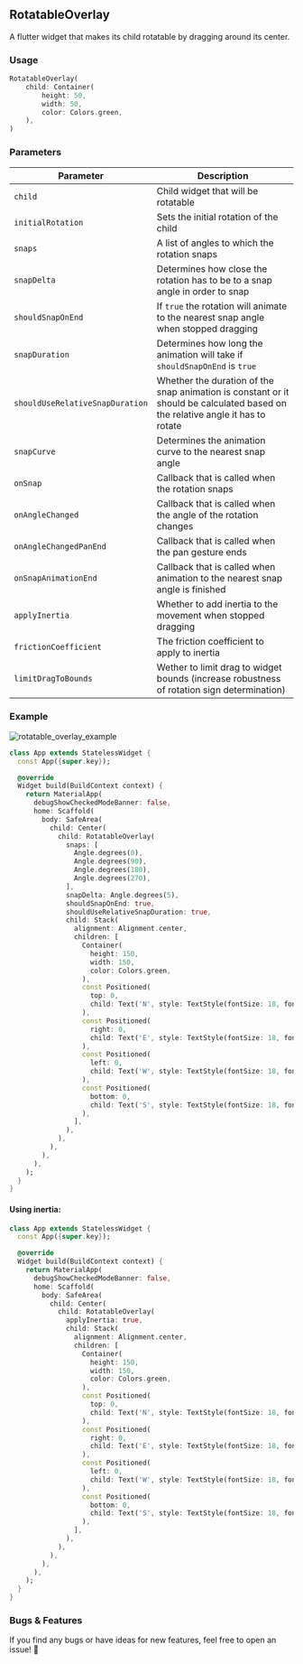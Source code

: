 ## RotatableOverlay

A flutter widget that makes its child rotatable by dragging around its center.

### Usage

```dart
RotatableOverlay(
    child: Container(
        height: 50,
        width: 50,
        color: Colors.green,
    ),
)
```

### Parameters

| Parameter | Description |
|---|---|
| `child` | Child widget that will be rotatable |
| `initialRotation` | Sets the initial rotation of the child |
| `snaps` | A list of angles to which the rotation snaps |
| `snapDelta` | Determines how close the rotation has to be to a snap angle in order to snap |
| `shouldSnapOnEnd` | If `true` the rotation will animate to the nearest snap angle when stopped dragging |
| `snapDuration` | Determines how long the animation will take if `shouldSnapOnEnd` is `true` |
| `shouldUseRelativeSnapDuration` | Whether the duration of the snap animation is constant or it should be calculated based on the relative angle it has to rotate |
| `snapCurve` | Determines the animation curve to the nearest snap angle |
| `onSnap` | Callback that is called when the rotation snaps |
| `onAngleChanged` | Callback that is called when the angle of the rotation changes |
| `onAngleChangedPanEnd` | Callback that is called when the pan gesture ends |
| `onSnapAnimationEnd` | Callback that is called when animation to the nearest snap angle is finished |
| `applyInertia` | Whether to add inertia to the movement when stopped dragging |
| `frictionCoefficient` | The friction coefficient to apply to inertia |
| `limitDragToBounds` | Wether to limit drag to widget bounds (increase robustness of rotation sign determination) |

### Example

![rotatable_overlay_example](https://github.com/daniel-riffi/rotatable_overlay/assets/48239596/a8d96979-530e-4985-9f77-9bd622e20547)

```dart
class App extends StatelessWidget {
  const App({super.key});

  @override
  Widget build(BuildContext context) {
    return MaterialApp(
      debugShowCheckedModeBanner: false,
      home: Scaffold(
        body: SafeArea(
          child: Center(
            child: RotatableOverlay(
              snaps: [
                Angle.degrees(0),
                Angle.degrees(90),
                Angle.degrees(180),
                Angle.degrees(270),
              ],
              snapDelta: Angle.degrees(5),
              shouldSnapOnEnd: true,
              shouldUseRelativeSnapDuration: true,
              child: Stack(
                alignment: Alignment.center,
                children: [
                  Container(
                    height: 150,
                    width: 150,
                    color: Colors.green,
                  ),
                  const Positioned(
                    top: 0,
                    child: Text('N', style: TextStyle(fontSize: 18, fontWeight: FontWeight.bold)),
                  ),
                  const Positioned(
                    right: 0,
                    child: Text('E', style: TextStyle(fontSize: 18, fontWeight: FontWeight.bold)),
                  ),
                  const Positioned(
                    left: 0,
                    child: Text('W', style: TextStyle(fontSize: 18, fontWeight: FontWeight.bold)),
                  ),
                  const Positioned(
                    bottom: 0,
                    child: Text('S', style: TextStyle(fontSize: 18, fontWeight: FontWeight.bold)),
                  ),
                ],
              ),
            ),
          ),
        ),
      ),
    );
  }
}
```

#### Using inertia:
```dart
class App extends StatelessWidget {
  const App({super.key});

  @override
  Widget build(BuildContext context) {
    return MaterialApp(
      debugShowCheckedModeBanner: false,
      home: Scaffold(
        body: SafeArea(
          child: Center(
            child: RotatableOverlay(
              applyInertia: true,
              child: Stack(
                alignment: Alignment.center,
                children: [
                  Container(
                    height: 150,
                    width: 150,
                    color: Colors.green,
                  ),
                  const Positioned(
                    top: 0,
                    child: Text('N', style: TextStyle(fontSize: 18, fontWeight: FontWeight.bold)),
                  ),
                  const Positioned(
                    right: 0,
                    child: Text('E', style: TextStyle(fontSize: 18, fontWeight: FontWeight.bold)),
                  ),
                  const Positioned(
                    left: 0,
                    child: Text('W', style: TextStyle(fontSize: 18, fontWeight: FontWeight.bold)),
                  ),
                  const Positioned(
                    bottom: 0,
                    child: Text('S', style: TextStyle(fontSize: 18, fontWeight: FontWeight.bold)),
                  ),
                ],
              ),
            ),
          ),
        ),
      ),
    );
  }
}
```

### Bugs & Features

If you find any bugs or have ideas for new features, feel free to open an issue! 👋